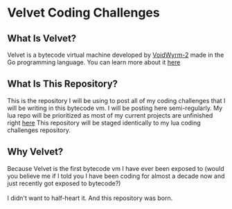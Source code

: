 # Velvet Coding Challenges

## What Is Velvet?

Velvet is a bytecode virtual machine developed by [VoidWyrm-2](https://github.com/voidwyrm-2) made
in the Go programming language. You can learn more about it [here](https://github.com/voidwyrm-2/velvet-vm)

## What Is This Repository?

This is the repository I will be using to post all of my coding challenges that I will be writing in this bytecode 
vm. I will be posting here semi-regularly. My lua repo will be prioritized as most of my current projects are unfinished
right [here](https://github.com/liktoi1029/coding-challenges-folder) This repository will be staged identically to my
lua coding challenges repository.

## Why Velvet?

Because Velvet is the first bytecode vm I have ever been exposed to (would you believe me if I told you I have been
coding for almost a decade now and just recently got exposed to bytecode?)\
\
I didn't want to half-heart it. And this repository was born.